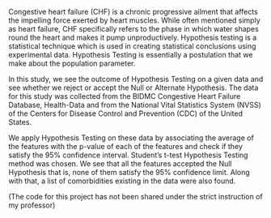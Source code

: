 Congestive heart failure (CHF) is a chronic progressive ailment that affects the impelling force exerted by heart muscles. While often mentioned simply as heart failure, CHF specifically refers to the phase in which water shapes round the heart and makes it pump unproductively. Hypothesis testing is a statistical technique which is used in creating statistical conclusions using experimental data.  Hypothesis Testing is essentially a postulation that we make about the population parameter. 

In this study, we see the outcome of Hypothesis Testing on a given data and see whether we reject or accept the Null or Alternate Hypothesis. The data for this study was collected from the BIDMC Congestive Heart Failure Database, Health-Data and from the National Vital Statistics System (NVSS) of the Centers for Disease Control and Prevention (CDC) of the United States. 

We apply Hypothesis Testing on these data by associating the average of the features with the p-value of each of the features and check if they satisfy the 95% confidence interval. Student’s t-test Hypothesis Testing method was chosen. We see that all the features accepted the Null Hypothesis that is, none of them satisfy the 95% confidence limit. Along with that, a list of comorbidities existing in the data were also found. 

(The code for this project has not been shared under the strict instruction of my professor)

